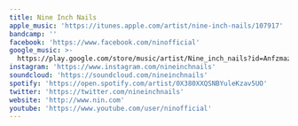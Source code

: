```yaml
---
title: Nine Inch Nails
apple_music: 'https://itunes.apple.com/artist/nine-inch-nails/107917'
bandcamp: ''
facebook: 'https://www.facebook.com/ninofficial'
google_music: >-
  https://play.google.com/store/music/artist/Nine_inch_nails?id=Anfzmazfxuonvkhygocdo5gpo7y
instagram: 'https://www.instagram.com/nineinchnails'
soundcloud: 'https://soundcloud.com/nineinchnails'
spotify: 'https://open.spotify.com/artist/0X380XXQSNBYuleKzav5UO'
twitter: 'https://twitter.com/nineinchnails'
website: 'http://www.nin.com'
youtube: 'https://www.youtube.com/user/ninofficial'
---
```

